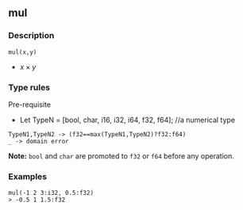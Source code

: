 ## mul

### Description

`mul(x,y)`

- $x \times y$

### Type rules

Pre-requisite
- Let TypeN = [bool, char, i16, i32, i64, f32, f64]; //a numerical type

```
TypeN1,TypeN2 -> (f32==max(TypeN1,TypeN2)?f32:f64)
_ -> domain error
```

**Note:** `bool` and `char` are promoted to `f32` or `f64` before any operation.

### Examples

```
mul(-1 2 3:i32, 0.5:f32)
> -0.5 1 1.5:f32
```

